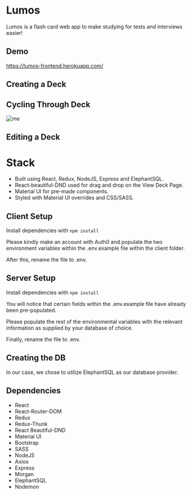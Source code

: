 # Lumos

Lumos is a flash card web app to make studying for tests and interviews easier!

## Demo

https://lumos-frontend.herokuapp.com/

## Creating a Deck


## Cycling Through Deck

![me](https://github.com/sarisssa/Lumos-LL-Final/blob/main/client/src/assets/cycle-deck.gif)


## Editing a Deck

# Stack

- Built using React, Redux, NodeJS, Express and ElephantSQL.
- React-beautiful-DND used for drag and drop on the View Deck Page.
- Material UI for pre-made components.
- Styled with Material UI overrides and CSS/SASS.

## Client Setup

Install dependencies with `npm install`

Please kindly make an account with Auth0 and populate the two environment variables within the .env.example file
within the client folder.

After this, rename the file to .env.

## Server Setup

Install dependencies with `npm install`

You will notice that certain fields within the .env.example file have already been pre-populated.

Please populate the rest of the environmental variables with the relevant information as supplied by your
database of choice.

Finally, rename the file to .env.

## Creating the DB

In our case, we chose to utilize ElephantSQL as our database provider.

## Dependencies

- React
- React-Router-DOM
- Redux
- Redux-Thunk
- React Beautiful-DND
- Material UI
- Bootstrap
- SASS
- NodeJS
- Axios
- Express
- Morgan
- ElephantSQL
- Nodemon
